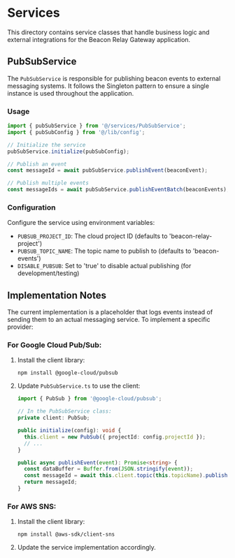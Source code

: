 # Services

This directory contains service classes that handle business logic and external integrations for the Beacon Relay Gateway application.

## PubSubService

The `PubSubService` is responsible for publishing beacon events to external messaging systems. It follows the Singleton pattern to ensure a single instance is used throughout the application.

### Usage

```typescript
import { pubSubService } from '@/services/PubSubService';
import { pubSubConfig } from '@/lib/config';

// Initialize the service
pubSubService.initialize(pubSubConfig);

// Publish an event
const messageId = await pubSubService.publishEvent(beaconEvent);

// Publish multiple events
const messageIds = await pubSubService.publishEventBatch(beaconEvents);
```

### Configuration

Configure the service using environment variables:

- `PUBSUB_PROJECT_ID`: The cloud project ID (defaults to 'beacon-relay-project')
- `PUBSUB_TOPIC_NAME`: The topic name to publish to (defaults to 'beacon-events')
- `DISABLE_PUBSUB`: Set to 'true' to disable actual publishing (for development/testing)

## Implementation Notes

The current implementation is a placeholder that logs events instead of sending them to an actual messaging service. To implement a specific provider:

### For Google Cloud Pub/Sub:

1. Install the client library:

   ```
   npm install @google-cloud/pubsub
   ```

2. Update `PubSubService.ts` to use the client:

   ```typescript
   import { PubSub } from '@google-cloud/pubsub';

   // In the PubSubService class:
   private client: PubSub;

   public initialize(config): void {
     this.client = new PubSub({ projectId: config.projectId });
     // ...
   }

   public async publishEvent(event): Promise<string> {
     const dataBuffer = Buffer.from(JSON.stringify(event));
     const messageId = await this.client.topic(this.topicName).publish(dataBuffer);
     return messageId;
   }
   ```

### For AWS SNS:

1. Install the client library:

   ```
   npm install @aws-sdk/client-sns
   ```

2. Update the service implementation accordingly.
